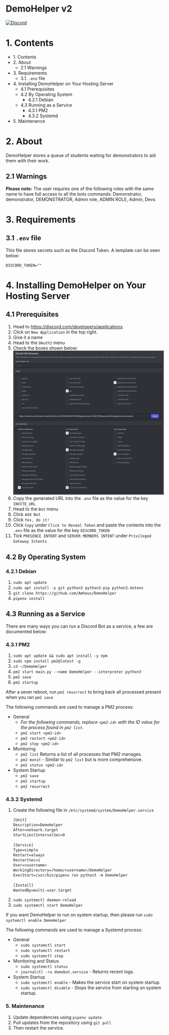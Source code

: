 # DemoHelper v2
[![Discord](https://img.shields.io/discord/740966777957253140.svg)](https://discord.gg/PzqhkafaUV)

# 1. Contents
- 1\. Contents
- 2\. About
  - 2.1 Warnings
- 3\. Requirements
  - 3.1. `.env` file
- 4\. Installing DemoHelper on Your Hosting Server
  - 4.1 Prerequisites
  - 4.2 By Operating System
    - 4.2.1 Debian
  - 4.3 Running as a Service
    - 4.3.1 PM2
    - 4.3.2 Systemd
- 5\. Maintenance

# 2. About
DemoHelper stores a queue of students waiting for demonstrators to aid them with their work.
## 2.1 Warnings
**Please note:**  The user requires one of the following roles with the same name to have full access to all 
the bots commands: Demonstrator, demonstrator, DEMONSTRATOR, Admin role, ADMIN ROLE, Admin, Devs

# 3. Requirements
## 3.1 `.env` file
This file stores secrets such as the Discord Token.
A template can be seen below:
```
DISCORD_TOKEN=""
```

# 4. Installing DemoHelper on Your Hosting Server
## 4.1 Prerequisites
1. Head to https://discord.com/developers/applications.
2. Click on `New Application` in the top right.
3. Give it a name
4. Head to the `OAuth2` menu
5. Check the boxes shown below:
  ![assets/oauth2_url_generator_screenshot.png](assets/oauth2_url_generator_screenshot.png)
6. Copy the generated URL into the `.env` file as the value for the key `INVITE_URL`
7. Head to the `Bot` menu
8. Click `Add Bot`
9. Click `Yes, do it!`
10. Click `Copy` under `Click to Reveal Token` and paste the contents into the `.env` file as the value for the key `DISCORD_TOKEN`
11. Tick `PRESENCE INTENT` and `SERVER MEMBERS INTENT` under `Privileged Gateway Intents`

## 4.2 By Operating System
### 4.2.1 Debian
1. `sudo apt update`
2. `sudo apt install -y git python3 python3-pip python3-dotenv`
3. `git clone https://github.com/Amheus/DemoHelper`
4. `pipenv install`

## 4.3 Running as a Service
There are many ways you can run a Discord Bot as a service, a few are documented below:
### 4.3.1 PM2
1. `sudo apt update && sudo apt install -y npm`
2. `sudo npm install pm2@latest -g`
3. `cd ~/DemoHelper`
4. `pm2 start main.py --name DemoHelper --interpreter python3`
5. `pm2 save`
6. `pm2 startup`

After a sever reboot, run `pm2 resurrect` to bring back all processed present when you ran `pm2 save`

The following commands are used to manage a PM2 process:
- General
  - *For the following commands, replace `<pm2-id>` with the ID value for the process found in `pm2 list`.*
  - `pm2 start <pm2-id>`
  - `pm2 restart <pm2-id>`
  - `pm2 stop <pm2-id>`
- Monitoring
  - `pm2 list` Returns a list of all processes that PM2 manages.
  - `pm2 monit` - Similar to `pm2 list` but is more comprehensive.
  - `pm2 status <pm2-id>`
- System Startup
  - `pm2 save`
  - `pm2 startup`
  - `pm2 resurrect`

### 4.3.2 Systemd
1. Create the following file in `/etc/systemd/system/DemoHelper.service`
    ```
    [Unit]
    Description=DemoHelper
    After=network.target
    StartLimitIntervalSec=0

    [Service]
    Type=simple
    Restart=always
    RestartSec=1
    User=<username>
    WorkingDirectory=/home/<username>/DemoHelper
    ExecStart=/usr/bin/pipenv run python3 -m DemoHelper

    [Install]
    WantedBy=multi-user.target
    ```
2. `sudo systemctl daemon-reload`
3. `sudo systemctl start DemoHelper`

If you want DemoHelper to run on system startup, then please run `sudo systemctl enable DemoHelper`

The following commands are used to manage a Systemd process:
- General
  - `sudo systemctl start`
  - `sudo systemctl restart`
  - `sudo systemctl stop`
- Monitoring and Status
  - `sudo systemctl status`
  - `journalctl -ru demobot.service` - Returns recent logs.
- System Startup
  - `sudo systemctl enable` - Makes the service start on system startup.
  - `sudo systemctl disable` - Stops the service from starting on system startup.


### 5. Maintenance
1. Update dependencies using `pipenv update`
2. Pull updates from the repository using `git pull`
3. Then restart the service.
